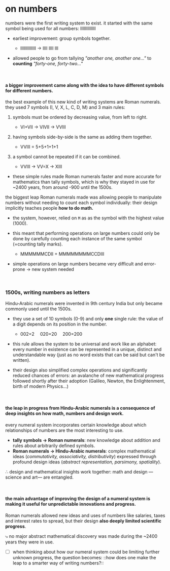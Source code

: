 # on numbers

numbers were the first writing system to exist. it started with the same symbol being used for all numbers:  IIIIIIIIIIIII

- earliest improvement: group symbols together.

    - IIIIIIIIIIIII  →  IIII  IIII  III


- allowed people to go from tallying *"another one, another one..."* to **counting** *"forty-one, forty-two..."*

⠀  

#### a bigger improvement came along with the idea to have different symbols for different numbers.

the best example of this new kind of writing systems are Roman numerals. they used 7 symbols (I, V, X, L, C, D, M) and 3 main rules:

1. symbols must be ordered by decreasing value, from left to right.

    - VI+VII → VIVII → VVIII

2. having symbols side-by-side is the same as adding them together.

    - VVIII = 5+5+1+1+1
 
3. a symbol cannot be repeated if it can be combined.

    - VVIII → VV=X → XIII


- these simple rules made Roman numerals faster and more accurate for mathematics than tally symbols, which is why they stayed in use for ~2400 years, from around -900 until the 1500s.

the biggest leap Roman numerals made was allowing people to manipulate numbers without needing to count each symbol individually: their design implicitly teaches people **how to do math.**


- the system, however, relied on `M` as as the symbol with the highest value (1000).
- this meant that performing operations on large numbers could only be done by carefully counting each instance of the same symbol (=counting tally marks).

   - MMMMMMCDII + MMMMMMMMCCDIII

- simple operations on large numbers became very difficult and error-prone → new system needed

⠀  

### 1500s, writing numbers as letters

Hindu-Arabic numerals were invented in 9th century India but only became commonly used until the 1500s.

- they use a set of 10 symbols (0-9) and only **one** single rule: the value of a digit depends on its position in the number.

   - 002=2 ⠀   020=20 ⠀   200=200

- this rule allows the system to be universal and work like an alphabet: every number in existence can be represented in a unique, distinct and understandable way (just as no word exists that can be said but can't be written).
- their design also simplified complex operations and significantly reduced chances of errors: an avalanche of new mathematical progress followed shortly after their adoption (Galileo, Newton, the Enlightenment, birth of modern Physics...)

⠀ 

#### the leap in progress from Hindu-Arabic numerals is a consequence of deep insights on how math, numbers and design work.

every numeral system incorporates certain knowledge about which relationships of numbers are the most interesting to use.

- **tally symbols → Roman numerals**: new knowledge about addition and rules about arbitrarily defined symbols.
- **Roman numerals → Hindu-Arabic numerals**: complex mathematical ideas (*commutativity, associativity, distributivity*) expressed through profound design ideas (*abstract representation, parsimony, spatiality*).

∴   design and mathematical insights work together:
       math and design —science and art— are entangled.

⠀  

#### the main advantage of improving the design of a numeral system is making it useful for unpredictable innovations and progress.

Roman numerals allowed new ideas and uses of numbers like salaries, taxes and interest rates to spread, but their design **also deeply limited scientific progress**.


⤷ no major abstract mathematical discovery was made during the ~2400 years they were in use.

- [ ] when thinking about how our numeral system could be limiting further unknown progress, the question becomes: ::how does one make the leap to a smarter way of writing numbers?::
